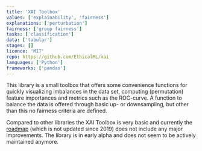 ```yaml
---
title: 'XAI Toolbox'
values: ['explainability', 'fairness']
explanations: ['perturbation']
fairness: ['group fairness']
tasks: ['classification']
data: ['tabular']
stages: []
licence: 'MIT'
repo: https://github.com/EthicalML/xai
languages: ['Python']
frameworks: ['pandas']
---
```


This library is a small toolbox that offers some convenience functions for quickly visualizing imbalances in the data set, computing (permutation) feature importances and metrics such as the ROC-curve.
A function to balance the data is offered through basic up- or downsampling, but other than this no fairness criteria are defined.

Compared to other libraries the XAI Toolbox is very basic and currently the [roadmap](https://github.com/EthicalML/xai/blob/master/ROADMAP.md) (which is not updated since 2019) does not include any major improvements.
The library is in early alpha and does not seem to be actively maintained anymore.
